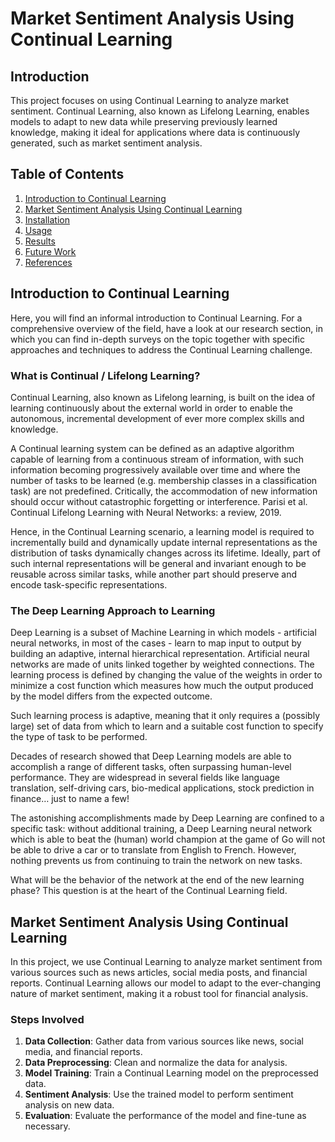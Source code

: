 # Market Sentiment Analysis Using Continual Learning

## Introduction
This project focuses on using Continual Learning to analyze market sentiment. Continual Learning, also known as Lifelong Learning, enables models to adapt to new data while preserving previously learned knowledge, making it ideal for applications where data is continuously generated, such as market sentiment analysis.

## Table of Contents
1. [Introduction to Continual Learning](#introduction-to-continual-learning)
2. [Market Sentiment Analysis Using Continual Learning](#market-sentiment-analysis-using-continual-learning)
3. [Installation](#installation)
4. [Usage](#usage)
5. [Results](#results)
6. [Future Work](#future-work)
7. [References](#references)

## Introduction to Continual Learning
Here, you will find an informal introduction to Continual Learning. For a comprehensive overview of the field, have a look at our research section, in which you can find in-depth surveys on the topic together with specific approaches and techniques to address the Continual Learning challenge.

### What is Continual / Lifelong Learning?
Continual Learning, also known as Lifelong learning, is built on the idea of learning continuously about the external world in order to enable the autonomous, incremental development of ever more complex skills and knowledge.

A Continual learning system can be defined as an adaptive algorithm capable of learning from a continuous stream of information, with such information becoming progressively available over time and where the number of tasks to be learned (e.g. membership classes in a classification task) are not predefined. Critically, the accommodation of new information should occur without catastrophic forgetting or interference.
Parisi et al. Continual Lifelong Learning with Neural Networks: a review, 2019.

Hence, in the Continual Learning scenario, a learning model is required to incrementally build and dynamically update internal representations as the distribution of tasks dynamically changes across its lifetime. Ideally, part of such internal representations will be general and invariant enough to be reusable across similar tasks, while another part should preserve and encode task-specific representations.

### The Deep Learning Approach to Learning
Deep Learning is a subset of Machine Learning in which models - artificial neural networks, in most of the cases - learn to map input to output by building an adaptive, internal hierarchical representation. Artificial neural networks are made of units linked together by weighted connections. The learning process is defined by changing the value of the weights in order to minimize a cost function which measures how much the output produced by the model differs from the expected outcome.

Such learning process is adaptive, meaning that it only requires a (possibly large) set of data from which to learn and a suitable cost function to specify the type of task to be performed.

Decades of research showed that Deep Learning models are able to accomplish a range of different tasks, often surpassing human-level performance. They are widespread in several fields like language translation, self-driving cars, bio-medical applications, stock prediction in finance… just to name a few!

The astonishing accomplishments made by Deep Learning are confined to a specific task: without additional training, a Deep Learning neural network which is able to beat the (human) world champion at the game of Go will not be able to drive a car or to translate from English to French. However, nothing prevents us from continuing to train the network on new tasks.

What will be the behavior of the network at the end of the new learning phase? This question is at the heart of the Continual Learning field.

## Market Sentiment Analysis Using Continual Learning
In this project, we use Continual Learning to analyze market sentiment from various sources such as news articles, social media posts, and financial reports. Continual Learning allows our model to adapt to the ever-changing nature of market sentiment, making it a robust tool for financial analysis.

### Steps Involved
1. **Data Collection**: Gather data from various sources like news, social media, and financial reports.
2. **Data Preprocessing**: Clean and normalize the data for analysis.
3. **Model Training**: Train a Continual Learning model on the preprocessed data.
4. **Sentiment Analysis**: Use the trained model to perform sentiment analysis on new data.
5. **Evaluation**: Evaluate the performance of the model and fine-tune as necessary.

